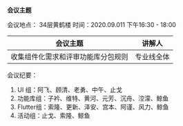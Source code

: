 **会议主题**

会议地点： 34层黄鹤楼  时间：2020.09.011      下午16:30 - 18:00

| 会议主题                                                     | 讲解人 |
| ------------------------------------------------------------ | ------ |
| 收集组件化需求和评审功能库分包规则 | 专业线全体 |


会议纪要：

1. UI 组：阿飞、顾清、老勇、中午、止戈
2. 功能库组：子衿、维特、黄河、元芳、沉舟、涳濛、鲸鱼
3. Flutter组：索隆、更新、泽安、宫本、阿谨、风力、鲸鱼
4. 活动组：止戈、索隆、鲸鱼